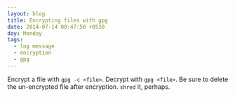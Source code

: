 ```yaml
---
layout: blog
title: Encrypting files with gpg
date: 2014-07-14 00:47:50 +0530
day: Monday
tags:
  - log message
  - encryption
  - gpg
---
```


Encrypt a file with `gpg -c <file>`. Decrypt with `gpg <file>`. Be sure to delete the un-encrypted file after encryption. `shred` it, perhaps.
